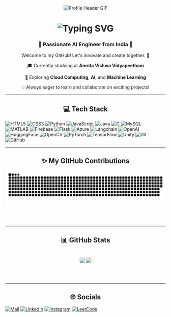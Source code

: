 <div align="center">
<img src="https://camo.githubusercontent.com/a9f34dbafee6cd81ccd658f6435dd9c85a04fae5e75c4af670578caba7690208/68747470733a2f2f692e67697068792e636f6d2f6d656469612f76312e59326c6b505463354d4749334e6a4578596a56726248647a643264356554647863336871595856365a5739725a6e463063336378595842334e6d6f7a5a5774724d7a5a354f535a6c634431324d563970626e526c636d35686246396e61575a66596e6c666157516d593351395a772f6877767875494b4c45617944532f67697068792e676966" alt="Profile Header GIF" width="500px" />
</div>
<h1 align="center">
    <img src="https://readme-typing-svg.herokuapp.com/?font=Righteous&size=35&center=true&vCenter=true&width=500&height=70&duration=4000&lines=Holla!+%F0%9F%91%8B;+I'm+Abhishek+Sudhir!;AI+Engineer+and+Tech+Enthusiast" alt="Typing SVG" />
</h1>

<h3 align="center">🌟 Passionate AI Engineer from India 🌟</h3>

<p align="center">Welcome to my GitHub! Let's innovate and create together. 🚀</p>

<div align="center">
 
  🎓 Currently studying at <strong>Amrita Vishwa Vidyapeetham</strong>  
  
  🌱 Exploring <strong>Cloud Computing</strong>, <strong>AI</strong>, and <strong>Machine Learning</strong>

  💡 Always eager to learn and collaborate on exciting projects!

</div>

<hr/>
<h2 align="center">💻 Tech Stack</h2>


![HTML5](https://img.shields.io/badge/html5-%23E34F26.svg?style=for-the-badge&logo=html5&logoColor=white) 
![CSS3](https://img.shields.io/badge/css3-%231572B6.svg?style=for-the-badge&logo=css3&logoColor=white) 
![Python](https://img.shields.io/badge/python-3670A0?style=for-the-badge&logo=python&logoColor=ffdd54) 
![JavaScript](https://img.shields.io/badge/javascript-%23323330.svg?style=for-the-badge&logo=javascript&logoColor=%23F7DF1E) 
![Java](https://img.shields.io/badge/java-%23ED8B00.svg?style=for-the-badge&logo=openjdk&logoColor=white) 
![C](https://img.shields.io/badge/c-%2300599C.svg?style=for-the-badge&logo=c&logoColor=white) 
![MySQL](https://img.shields.io/badge/mysql-4479A1.svg?style=for-the-badge&logo=mysql&logoColor=white) 
![MATLAB](https://img.shields.io/badge/matlab-%23FF7F00.svg?style=for-the-badge&logo=mathworks&logoColor=white) 
![Firebase](https://img.shields.io/badge/firebase-ffca28?style=for-the-badge&logo=firebase&logoColor=black) 
![Flask](https://img.shields.io/badge/flask-%23000.svg?style=for-the-badge&logo=flask&logoColor=white) 
![Azure](https://img.shields.io/badge/Azure-0078D4?style=for-the-badge&logo=microsoftazure&logoColor=white) 
![Langchain](https://img.shields.io/badge/Langchain-%230070D9.svg?style=for-the-badge&logo=langchain&logoColor=white) 
![OpenAI](https://img.shields.io/badge/OpenAI-%2300A9D1.svg?style=for-the-badge&logo=openai&logoColor=white) 
![HuggingFace](https://img.shields.io/badge/HuggingFace-%23FF9B00.svg?style=for-the-badge&logo=huggingface&logoColor=white)
![OpenCV](https://img.shields.io/badge/opencv-5C3EE8?style=for-the-badge&logo=opencv&logoColor=white) 
![PyTorch](https://img.shields.io/badge/PyTorch-EE4C2C?style=for-the-badge&logo=pytorch&logoColor=white) 
![TensorFlow](https://img.shields.io/badge/TensorFlow-FF6F00?style=for-the-badge&logo=TensorFlow&logoColor=white) 
![Unity](https://img.shields.io/badge/Unity-000000?style=for-the-badge&logo=unity&logoColor=white) 
![Git](https://img.shields.io/badge/git-F05032?style=for-the-badge&logo=git&logoColor=white) 
![GitHub](https://img.shields.io/badge/github-181717?style=for-the-badge&logo=github&logoColor=white)
<hr/>

<h2 align="center">✨ My GitHub Contributions</h2>
<div align="center">
  <img alt="GitHub Contributions Snake" src="https://raw.githubusercontent.com/Abhishek69989/Abhishek69989/output/github-contribution-grid-snake.svg" />
</div>

<br/><br/>

<hr/>

<h2 align="center">📊 GitHub Stats</h2>
<br>
<div align="center">
<div align="center">
  <img src="https://github-readme-stats.vercel.app/api?username=Abhishek69989&theme=dracula&show_icons=true&hide_border=true&count_private=true" height="150">
  <img src="https://github-readme-stats.vercel.app/api/top-langs/?username=Abhishek69989&theme=dracula&show_icons=true&hide_border=true&layout=compact" height="150">
</div>
</div>

<br/><br/>

<hr/>

<h2 align="center">🌐 Socials</h2>

[![Mail](https://img.shields.io/badge/Gmail-D14836?style=for-the-badge&logo=gmail&logoColor=white)](mailto:abhisheksudhir10123@gmail.com)
[![LinkedIn](https://img.shields.io/badge/LinkedIn-0077B5?style=for-the-badge&logo=linkedin&logoColor=white)](https://www.linkedin.com/in/abhishek-sudhir-4b0168191/) 
[![Instagram](https://img.shields.io/badge/Instagram-%23E4405F.svg?style=for-the-badge&logo=Instagram&logoColor=white)](https://www.instagram.com/abhishakee.__)
[![LeetCode](https://img.shields.io/badge/LeetCode-000000?style=for-the-badge&logo=LeetCode&logoColor=#d16c06)](https://leetcode.com/u/abhisheksudhir10123/)

